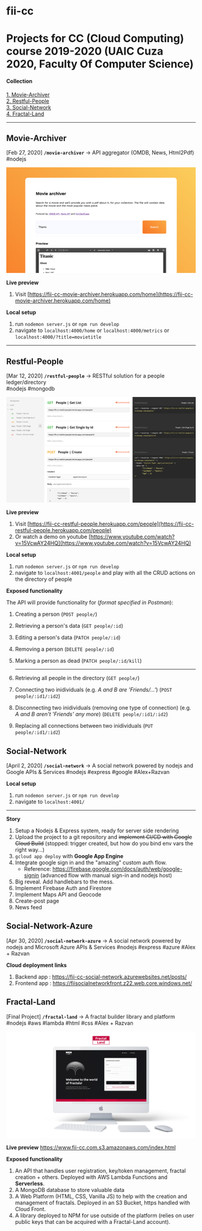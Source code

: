 # fii-cc

# Projects for CC (Cloud Computing) course 2019-2020 (UAIC Cuza 2020, Faculty Of Computer Science)

#### Collection

[1. Movie-Archiver](#movie-archiver)  
[2. Restful-People](#restful-people)  
[3. Social-Network](#cocial-network)  
[4. Fractal-Land](#fractal-land)

---

## Movie-Archiver

[Feb 27, 2020] **`/movie-archiver`** → API aggregator (OMDB, News, Html2Pdf)  
#nodejs

![Screenshot of the platform](movie-archiver-preview.png)

**Live preview**

1.  Visit [https://fii-cc-movie-archiver.herokuapp.com/home](https://fii-cc-movie-archiver.herokuapp.com/home)

**Local setup**

1.  run `nodemon server.js` or `npm run develop`
2.  navigate to `localhost:4000/home` or `localhost:4000/metrics` or `localhost:4000/?title=movietitle`

---

## Restful-People

[Mar 12, 2020] **`/restful-people`** → RESTful solution for a people ledger/directory  
#nodejs #mongodb

![Screenshot of the platform](restful-people-preview.png)

**Live preview**

1.  Visit [https://fii-cc-restful-people.herokuapp.com/people](https://fii-cc-restful-people.herokuapp.com/people)
2.  Or watch a demo on youtube [https://www.youtube.com/watch?v=15VcwAY24HQ](https://www.youtube.com/watch?v=15VcwAY24HQ)

**Local setup**

1.  run `nodemon server.js` or `npm run develop`
2.  navigate to `localhost:4001/people` and play with all the CRUD actions on the directory of people

**Exposed functionality**

The API will provide functionality for (_format specified in Postman_):

1.  Creating a person (`POST people/`)
2.  Retrieving a person's data (`GET people/:id`)
3.  Editing a person's data (`PATCH people/:id`)
4.  Removing a person (`DELETE people/:id`)
5.  Marking a person as dead (`PATCH people/:id/kill`)

    ***

6.  Retrieving all people in the directory (`GET people/`)
7.  Connecting two inidividuals (e.g. _A and B are 'Friends/...'_) (`POST people/:id1/:id2`)
8.  Disconnecting two inidividuals (removing one type of connection) (e.g. _A and B aren't 'Friends' any more_) (`DELETE people/:id1/:id2`)
9.  Replacing all connections between two inidividuals (`PUT people/:id1/:id2`)

## Social-Network

[April 2, 2020] **`/social-network`** → A social network powered by nodejs and Google APIs & Services
#nodejs #express #google
#Alex+Razvan

**Local setup**

1.  run `nodemon server.js` or `npm run develop`
2.  navigate to `localhost:4001/`

---

**Story**

1. Setup a Nodejs & Express system, ready for server side rendering
2. Upload the project to a git repository and ~~implement CI/CD with Google Cloud Build~~ (stopped: trigger created, but how do you bind env vars the right way...)
3. `gcloud app deploy` with **Google App Engine**
4. Integrate google sign in and the "amazing" custom auth flow.
   - Reference: https://firebase.google.com/docs/auth/web/google-signin (advanced flow with manual sign-in and nodejs host)
5. Big reveal. Add handlebars to the mess.
6. Implement Firebase Auth and Firestore
7. Implement Maps API and Geocode
8. Create-post page
9. News feed

## Social-Network-Azure

[Apr 30, 2020] **`/social-network-azure`** -> A social network powered by nodejs and Microsoft Azure APIs & Services
#nodejs #express #azure
#Alex + Razvan

**Cloud deployment links**

1. Backend app : https://fii-cc-social-network.azurewebsites.net/posts/
2. Frontend app : https://fiisocialnetworkfront.z22.web.core.windows.net/

## Fractal-Land

[Final Project] **`/fractal-land`** -> A fractal builder library and platform
#nodejs #aws #lambda #html #css
#Alex + Razvan

![Screenshot of the platform](fractal-land.png)

**Live preview**
https://www.fii-cc.com.s3.amazonaws.com/index.html

**Exposed functionality**

1. An API that handles user registration, key/token management, fractal creation + others. Deployed with AWS Lambda Functions and **Serverless**.
2. A MongoDB database to store valuable data
3. A Web Platform (HTML, CSS, Vanilla JS) to help with the creation and management of fractals. Deployed in an S3 Bucket, https handled with Cloud Front.
4. A library deployed to NPM for use outside of the platform (relies on user public keys that can be acquired with a Fractal-Land account).
